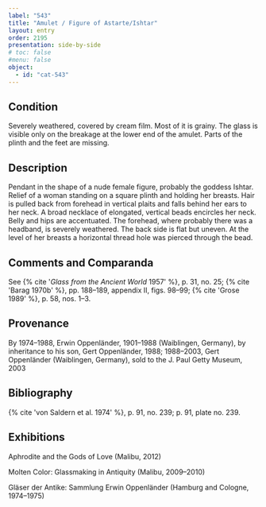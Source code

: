 ```yaml
---
label: "543"
title: "Amulet / Figure of Astarte/Ishtar"
layout: entry
order: 2195
presentation: side-by-side
# toc: false
#menu: false 
object:
  - id: "cat-543"
---
```


## Condition

Severely weathered, covered by cream film. Most of it is grainy. The glass is visible only on the breakage at the lower end of the amulet. Parts of the plinth and the feet are missing.

## Description

Pendant in the shape of a nude female figure, probably the goddess Ishtar. Relief of a woman standing on a square plinth and holding her breasts. Hair is pulled back from forehead in vertical plaits and falls behind her ears to her neck. A broad necklace of elongated, vertical beads encircles her neck. Belly and hips are accentuated. The forehead, where probably there was a headband, is severely weathered. The back side is flat but uneven. At the level of her breasts a horizontal thread hole was pierced through the bead.

## Comments and Comparanda

See {% cite '*Glass from the Ancient World* 1957' %}, p. 31, no. 25; {% cite 'Barag 1970b' %}, pp. 188–189, appendix II, figs. 98–99; {% cite 'Grose 1989' %}, p. 58, nos. 1–3.

## Provenance

By 1974–1988, Erwin Oppenländer, 1901–1988 (Waiblingen, Germany), by inheritance to his son, Gert Oppenländer, 1988; 1988–2003, Gert Oppenländer (Waiblingen, Germany), sold to the J. Paul Getty Museum, 2003

## Bibliography

{% cite 'von Saldern et al. 1974' %}, p. 91, no. 239; p. 91, plate no. 239.

## Exhibitions

Aphrodite and the Gods of Love (Malibu, 2012)

Molten Color: Glassmaking in Antiquity (Malibu, 2009–2010)

Gläser der Antike: Sammlung Erwin Oppenländer (Hamburg and Cologne, 1974–1975)